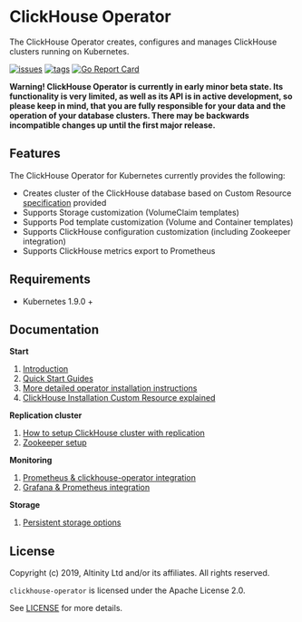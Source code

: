 # ClickHouse Operator

The ClickHouse Operator creates, configures and manages ClickHouse clusters running on Kubernetes.

[![issues](https://img.shields.io/github/issues/altinity/clickhouse-operator.svg)](https://github.com/altinity/clickhouse-operator/issues)
[![tags](https://img.shields.io/github/tag/altinity/clickhouse-operator.svg)](https://github.com/altinity/clickhouse-operator/tags)
[![Go Report Card](https://goreportcard.com/badge/github.com/altinity/clickhouse-operator)](https://goreportcard.com/report/github.com/altinity/clickhouse-operator)

**Warning! ClickHouse Operator is currently in early minor beta state. 
Its functionality is very limited, as well as its API is in active development, so please keep in mind, that you are fully responsible for your data and the operation of your database clusters. 
There may be backwards incompatible changes up until the first major release.**

## Features

The ClickHouse Operator for Kubernetes currently provides the following:

- Creates cluster of the ClickHouse database based on Custom Resource [specification][crd_spec] provided
- Supports Storage customization (VolumeClaim templates)
- Supports Pod template customization (Volume and Container templates)
- Supports ClickHouse configuration customization (including Zookeeper integration)
- Supports ClickHouse metrics export to Prometheus

## Requirements

 * Kubernetes 1.9.0 +
 
## Documentation

**Start**
1. [Introduction][intro] 
1. [Quick Start Guides][quick_start]
1. [More detailed operator installation instructions][detailed]
1. [ClickHouse Installation Custom Resource explained][crd_explained]

**Replication cluster**
1. [How to setup ClickHouse cluster with replication][replication_setup]
1. [Zookeeper setup][zookeeper_setup]

**Monitoring**
1. [Prometheus & clickhouse-operator integration][prometheus_setup]
1. [Grafana & Prometheus integration][grafana_setup]

**Storage**
1. [Persistent storage options][storage]

## License

Copyright (c) 2019, Altinity Ltd and/or its affiliates. All rights reserved.

`clickhouse-operator` is licensed under the Apache License 2.0.

See [LICENSE](./LICENSE) for more details.
 
[crd_spec]: ./docs/examples/clickhouseinstallation-object.yaml
[intro]: ./docs/introduction.md
[quick_start]: ./docs/quick-start.md
[detailed]: ./docs/operator_installation_details.md
[replication_setup]: ./docs/replication_setup.md
[crd_explained]: ./docs/custom_resource_explained.md
[zookeeper_setup]: ./docs/zookeeper_setup.md
[prometheus_setup]: ./docs/prometheus_setup.md
[grafana_setup]: ./docs/grafana_setup.md
[storage]: ./docs/storage.md
